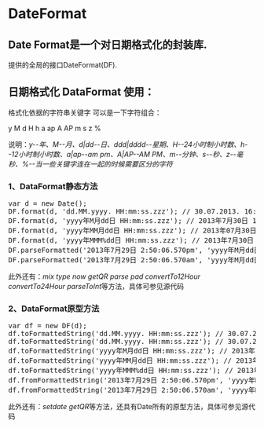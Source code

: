 DateFormat
==========

<h2>Date Format是一个对日期格式化的封装库.</h2>
<p>提供的全局的接口DateFormat(DF).</p>
<h2>日期格式化 DataFormat 使用：</h2>
<p>格式化依据的字符串关键字 可以是一下字符组合：</p>
<p>y M d H h a ap A AP m s z %</p>
<p>说明：<i>y--年、M--月、d|dd--日、ddd|dddd--星期、H--24小时制小时数、h--12小时制小时数、a|ap--am pm、A|AP--AM PM、m--分钟、s--秒、z--毫秒、%--当一些关键字连在一起的时候需要区分的字符</i></p>
<h3>1、DataFormat静态方法</h3>
<pre>
var d = new Date();
DF.format(d, 'dd.MM.yyyy. HH:mm:ss.zzz'); // 30.07.2013. 16:38:18.755
DF.format(d, 'yyyy年M月dd日 HH:mm:ss.zzz'); // 2013年7月30日 16:38:18.755
DF.format(d, 'yyyy年MM月dd日 HH:mm:ss.zzz'); // 2013年07月30日 16:38:18.755
DF.format(d, 'yyyy年MMM%dd日 HH:mm:ss.zzz'); // 2013年7月30日 16:38:18.755
DF.parseFormatted('2013年7月29日 2:50:06.570pm', 'yyyy年M月dd日 h:mm:ss.zzz%a'); // Mon Jul 29 2013 14:50:06 GMT+0800 (中国标准时间)
DF.parseFormatted('2013年7月29日 2:50:06.570am', 'yyyy年M月dd日 h:mm:ss.zzz%ap'); // Mon Jul 29 2013 02:50:06 GMT+0800 (中国标准时间)
</pre>
<p>此外还有：<i>mix type now getQR parse pad convertTo12Hour convertTo24Hour parseToInt</i>等方法，具体可参见源代码</p>
<h3>2、DataFormat原型方法</h3>
<pre>
var df = new DF(d);
df.toFormattedString('dd.MM.yyyy. HH:mm:ss.zzz'); // 30.07.2013. 16:38:18.755
df.toFormattedString('dd.MM.yyyy. HH:mm:ss.zzz'); // 30.07.2013. 16:38:18.755
df.toFormattedString('yyyy年M月dd日 HH:mm:ss.zzz'); // 2013年7月30日 16:38:18.755
df.toFormattedString('yyyy年MM月dd日 HH:mm:ss.zzz'); // 2013年07月30日 16:38:18.755
df.toFormattedString('yyyy年MMM%dd日 HH:mm:ss.zzz'); // 2013年7月30日 16:38:18.755
df.fromFormattedString('2013年7月29日 2:50:06.570pm', 'yyyy年M月dd日 h:mm:ss.zzz%a'); // Mon Jul 29 2013 14:50:06 GMT+0800 (中国标准时间)
df.fromFormattedString('2013年7月29日 2:50:06.570am', 'yyyy年M月dd日 h:mm:ss.zzz%ap'); // Mon Jul 29 2013 02:50:06 GMT+0800 (中国标准时间)
</pre>
<p>此外还有：<i>setdate getQR</i>等方法，还具有Date所有的原型方法，具体可参见源代码</p>


